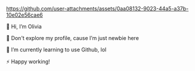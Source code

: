  https://github.com/user-attachments/assets/0aa08132-9023-44a5-a37b-10e02e56cae6

 👋 Hi, I’m Olivia
 
 👀 Don't explore my profile, cause I’m just newbie here

 🌱 I’m currently learning to use Github, lol
 
 ⚡ Happy working! 




<!---
intanolivia/intanolivia is a ✨ special ✨ repository because its `README.md` (this file) appears on your GitHub profile.
You can click the Preview link to take a look at your changes.
--->

